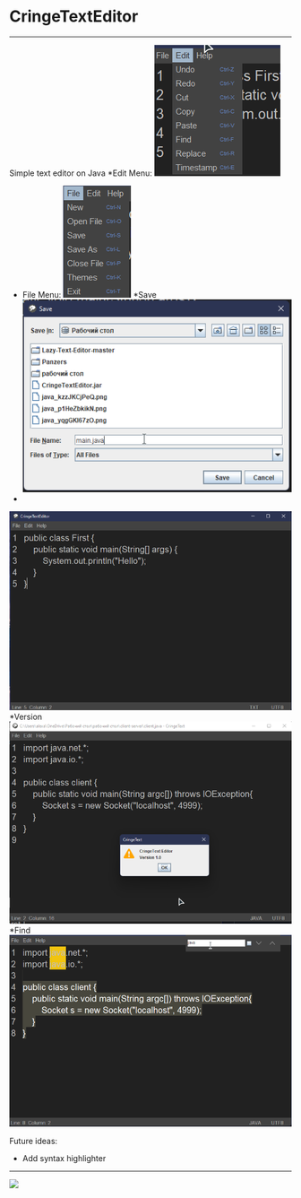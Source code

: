 # CringeTextEditor
---

Simple text editor on Java
*Edit Menu:
![](img/edit_menu.png)
* File Menu:
![](img/file_menu.png)
*Save
![](img/save.png)
*
![](img/text.png)
*Version
![](img/Version.png)
*Find
![](img/Find.png)

Future ideas:

 * Add syntax highlighter
---
![](https://img.shields.io/tokei/lines/github/cppshizoidS/CringeTextEditor)
